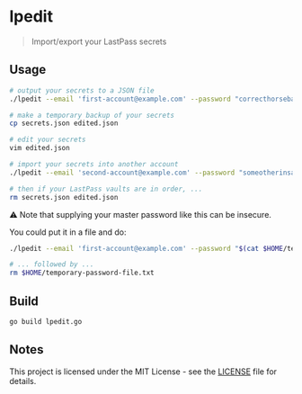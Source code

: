 # lpedit
> Import/export your LastPass secrets

## Usage

```bash
# output your secrets to a JSON file
./lpedit --email 'first-account@example.com' --password "correcthorsebatterystaple" --out > secrets.json

# make a temporary backup of your secrets
cp secrets.json edited.json

# edit your secrets
vim edited.json

# import your secrets into another account
./lpedit --email 'second-account@example.com' --password "someotherinsanepassword" --in < edited.json

# then if your LastPass vaults are in order, ...
rm secrets.json edited.json
```

:warning: Note that supplying your master password like this can be insecure.

You could put it in a file and do:

```bash
./lpedit --email 'first-account@example.com' --password "$(cat $HOME/temporary-password-file.txt)" --out

# ... followed by ...
rm $HOME/temporary-password-file.txt
```

## Build

```bash
go build lpedit.go
```

## Notes

This project is licensed under the MIT License - see the [LICENSE](LICENSE) file for details.
